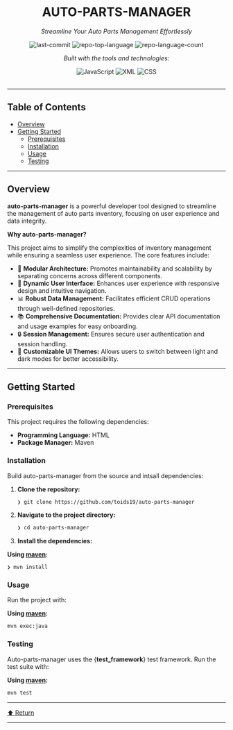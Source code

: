 <div id="top">

<!-- HEADER STYLE: CLASSIC -->
<div align="center">


# AUTO-PARTS-MANAGER

<em>Streamline Your Auto Parts Management Effortlessly</em>

<!-- BADGES -->
<img src="https://img.shields.io/github/last-commit/toids19/auto-parts-manager?style=flat&logo=git&logoColor=white&color=0080ff" alt="last-commit">
<img src="https://img.shields.io/github/languages/top/toids19/auto-parts-manager?style=flat&color=0080ff" alt="repo-top-language">
<img src="https://img.shields.io/github/languages/count/toids19/auto-parts-manager?style=flat&color=0080ff" alt="repo-language-count">

<em>Built with the tools and technologies:</em>

<img src="https://img.shields.io/badge/JavaScript-F7DF1E.svg?style=flat&logo=JavaScript&logoColor=black" alt="JavaScript">
<img src="https://img.shields.io/badge/XML-005FAD.svg?style=flat&logo=XML&logoColor=white" alt="XML">
<img src="https://img.shields.io/badge/CSS-663399.svg?style=flat&logo=CSS&logoColor=white" alt="CSS">

</div>
<br>

---

## Table of Contents

- [Overview](#overview)
- [Getting Started](#getting-started)
    - [Prerequisites](#prerequisites)
    - [Installation](#installation)
    - [Usage](#usage)
    - [Testing](#testing)

---

## Overview

**auto-parts-manager** is a powerful developer tool designed to streamline the management of auto parts inventory, focusing on user experience and data integrity.

**Why auto-parts-manager?**

This project aims to simplify the complexities of inventory management while ensuring a seamless user experience. The core features include:

- 🚀 **Modular Architecture:** Promotes maintainability and scalability by separating concerns across different components.
- 🎨 **Dynamic User Interface:** Enhances user experience with responsive design and intuitive navigation.
- 📊 **Robust Data Management:** Facilitates efficient CRUD operations through well-defined repositories.
- 📚 **Comprehensive Documentation:** Provides clear API documentation and usage examples for easy onboarding.
- 🔒 **Session Management:** Ensures secure user authentication and session handling.
- 🌈 **Customizable UI Themes:** Allows users to switch between light and dark modes for better accessibility.

---

## Getting Started

### Prerequisites

This project requires the following dependencies:

- **Programming Language:** HTML
- **Package Manager:** Maven

### Installation

Build auto-parts-manager from the source and intsall dependencies:

1. **Clone the repository:**

    ```sh
    ❯ git clone https://github.com/toids19/auto-parts-manager
    ```

2. **Navigate to the project directory:**

    ```sh
    ❯ cd auto-parts-manager
    ```

3. **Install the dependencies:**

**Using [maven](https://maven.apache.org/):**

```sh
❯ mvn install
```

### Usage

Run the project with:

**Using [maven](https://maven.apache.org/):**

```sh
mvn exec:java
```

### Testing

Auto-parts-manager uses the {__test_framework__} test framework. Run the test suite with:

**Using [maven](https://maven.apache.org/):**

```sh
mvn test
```

---

<div align="left"><a href="#top">⬆ Return</a></div>

---
